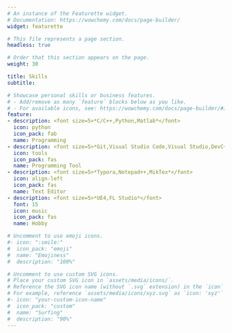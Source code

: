 ```yaml
---
# An instance of the Featurette widget.
# Documentation: https://wowchemy.com/docs/page-builder/
widget: featurette

# This file represents a page section.
headless: true

# Order that this section appears on the page.
weight: 30

title: Skills
subtitle:

# Showcase personal skills or business features.
# - Add/remove as many `feature` blocks below as you like.
# - For available icons, see: https://wowchemy.com/docs/page-builder/#icons
feature:
- description: <font size=5>*C/C++,Python,Matlab*</font>
  icon: python
  icon_pack: fab
  name: Programming
- description: <font size=5>*Git,Visual Studio Code,Visual Studio,DevC++,Pycharm,QT Creator*</font>
  icon: tools
  icon_pack: fas
  name: Programming Tool
- description: <font size=5>*Typora,Notepad++,MikTex*</font>
  icon: align-left
  icon_pack: fas
  name: Text Editor
- description: <font size=5>*UE4,FL Studio*</font>
  font: 15
  icon: music
  icon_pack: fas
  name: Hobby

# Uncomment to use emoji icons.
#- icon: ":smile:"
#  icon_pack: "emoji"
#  name: "Emojiness"
#  description: "100%"  

# Uncomment to use custom SVG icons.
# Place your custom SVG icon in `assets/media/icons/`.
# Reference the SVG icon name (without `.svg` extension) in the `icon` field.
# For example, reference `assets/media/icons/xyz.svg` as `icon: 'xyz'`
#- icon: "your-custom-icon-name"
#  icon_pack: "custom"
#  name: "Surfing"
#  description: "90%"
---
```

